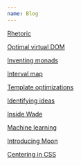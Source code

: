 ```yaml
---
name: Blog
---
```


<!--
[Retrograde education](/retrograde-education)

[Rethinking](/rethinking)

[Waiting to write down ideas](/waiting-to-write-down-ideas)

[Open source business](/open-source-business)

[Digital home](/digital-home)
-->

[Rhetoric](/rhetoric)

[Optimal virtual DOM](/optimal-virtual-dom)

[Inventing monads](/inventing-monads)

[Interval map](/interval-map)

[Template optimizations](/template-optimizations)

[Identifying ideas](/identifying-ideas)

[Inside Wade](/inside-wade)

[Machine learning](/machine-learning)

[Introducing Moon](/introducing-moon)

[Centering in CSS](/centering-in-css)

